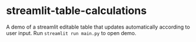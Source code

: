 # streamlit-table-calculations
A demo of a streamlit editable table that updates automatically according to user input.
Run `streamlit run main.py` to open demo.
